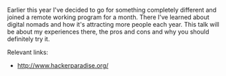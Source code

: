 Earlier this year I've decided to go for something completely different and
joined a remote working program for a month. There I've learned about digital
nomads and how it's attracting more people each year. This talk will be about
my experiences there, the pros and cons and why you should definitely try it.

Relevant links:
* http://www.hackerparadise.org/
